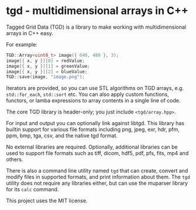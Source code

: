 # tgd - multidimensional arrays in C++

Tagged Grid Data (TGD) is a library to make working with multidimensional
arrays in C++ easy.

For example:
```c++
TGD::Array<uint8_t> image({ 640, 480 }, 3);
image[{ x, y }][0] = redValue;
image[{ x, y }][1] = greenValue;
image[{ x, y }][2] = blueValue;
TGD::save(image, "image.png");
```

Iterators are provided, so you can use STL algorithms on TGD arrays, e.g.
`std::for_each`, `std::sort` etc. You can also apply custom functions, functors,
or lamba expressions to array contents in a single line of code.

The core TGD library is header-only; you just include `<tgd/array.hpp>`.

For input and output you can optionally link against libtgd. This library has
builtin support for various file formats including png, jpeg, exr, hdr, pfm,
ppm, bmp, tga, csv, and the native tgd format.

No external libraries are required. Optionally, additional libraries can be
used to support file formats such as tiff, dicom, hdf5, pdf, pfs, fits, mp4 and
others.

There is also a command line utility named `tgd` that can create, convert and
modify files in supported formats, and print information about them. The `tgd`
utility does not require any libraries either, but can use the muparser library
for its `calc` command.

This project uses the MIT license.
